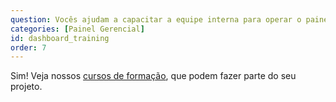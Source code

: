 ```yaml
---
question: Vocês ajudam a capacitar a equipe interna para operar o painel?
categories: [Painel Gerencial]
id: dashboard_training
order: 7
---
```


Sim! Veja nossos [cursos de formação](https://info.basedosdados.org/bd-edu-cursos), que podem fazer parte do seu projeto.